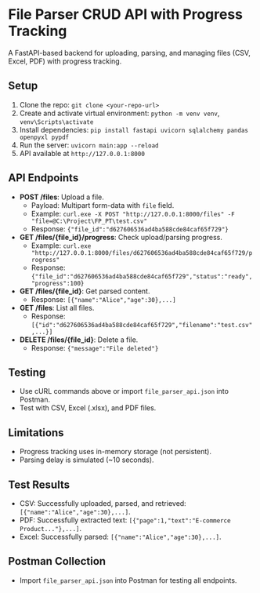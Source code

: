 # File Parser CRUD API with Progress Tracking

A FastAPI-based backend for uploading, parsing, and managing files (CSV, Excel, PDF) with progress tracking.

## Setup
1. Clone the repo: `git clone <your-repo-url>`
2. Create and activate virtual environment: `python -m venv venv`, `venv\Scripts\activate`
3. Install dependencies: `pip install fastapi uvicorn sqlalchemy pandas openpyxl pypdf`
4. Run the server: `uvicorn main:app --reload`
5. API available at `http://127.0.0.1:8000`

## API Endpoints
- **POST /files**: Upload a file.
  - Payload: Multipart form-data with `file` field.
  - Example: `curl.exe -X POST "http://127.0.0.1:8000/files" -F "file=@C:\Project\FP_PT\test.csv"`
  - Response: `{"file_id":"d627606536ad4ba588cde84caf65f729"}`
- **GET /files/{file_id}/progress**: Check upload/parsing progress.
  - Example: `curl.exe "http://127.0.0.1:8000/files/d627606536ad4ba588cde84caf65f729/progress"`
  - Response: `{"file_id":"d627606536ad4ba588cde84caf65f729","status":"ready","progress":100}`
- **GET /files/{file_id}**: Get parsed content.
  - Response: `[{"name":"Alice","age":30},...]`
- **GET /files**: List all files.
  - Response: `[{"id":"d627606536ad4ba588cde84caf65f729","filename":"test.csv",...}]`
- **DELETE /files/{file_id}**: Delete a file.
  - Response: `{"message":"File deleted"}`

## Testing
- Use cURL commands above or import `file_parser_api.json` into Postman.
- Test with CSV, Excel (.xlsx), and PDF files.

## Limitations
- Progress tracking uses in-memory storage (not persistent).
- Parsing delay is simulated (~10 seconds).

## Test Results
- CSV: Successfully uploaded, parsed, and retrieved: `[{"name":"Alice","age":30},...]`.
- PDF: Successfully extracted text: `[{"page":1,"text":"E-commerce Product..."},...]`.
- Excel: Successfully parsed: `[{"name":"Alice","age":30},...]`.

## Postman Collection
- Import `file_parser_api.json` into Postman for testing all endpoints.